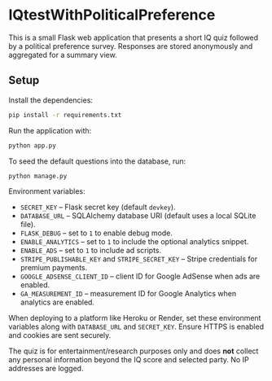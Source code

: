 # IQtestWithPoliticalPreference

This is a small Flask web application that presents a short IQ quiz followed by a political preference survey. Responses are stored anonymously and aggregated for a summary view.

## Setup

Install the dependencies:

```bash
pip install -r requirements.txt
```

Run the application with:

```bash
python app.py
```

To seed the default questions into the database, run:

```bash
python manage.py
```

Environment variables:

- `SECRET_KEY` – Flask secret key (default `devkey`).
- `DATABASE_URL` – SQLAlchemy database URI (default uses a local SQLite file).
- `FLASK_DEBUG` – set to `1` to enable debug mode.
- `ENABLE_ANALYTICS` – set to `1` to include the optional analytics snippet.
- `ENABLE_ADS` – set to `1` to include ad scripts.
- `STRIPE_PUBLISHABLE_KEY` and `STRIPE_SECRET_KEY` – Stripe credentials for premium payments.
- `GOOGLE_ADSENSE_CLIENT_ID` – client ID for Google AdSense when ads are enabled.
- `GA_MEASUREMENT_ID` – measurement ID for Google Analytics when analytics are enabled.

When deploying to a platform like Heroku or Render, set these environment variables along with `DATABASE_URL` and `SECRET_KEY`. Ensure HTTPS is enabled and cookies are sent securely.

The quiz is for entertainment/research purposes only and does **not** collect any personal information beyond the IQ score and selected party. No IP addresses are logged.

